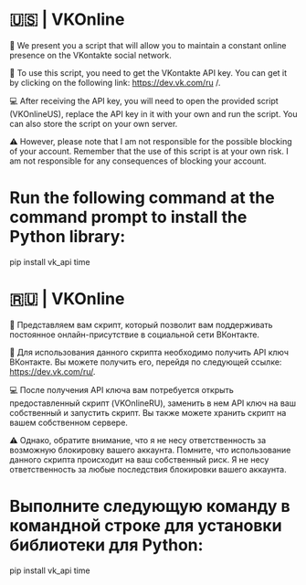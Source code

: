 # 🇺🇸 | VKOnline
💬 We present you a script that will allow you to maintain a constant online presence on the VKontakte social network.

📝 To use this script, you need to get the VKontakte API key. You can get it by clicking on the following link: https://dev.vk.com/ru /.

💻 After receiving the API key, you will need to open the provided script (VKOnlineUS), replace the API key in it with your own and run the script. You can also store the script on your own server.

⚠️ However, please note that I am not responsible for the possible blocking of your account. Remember that the use of this script is at your own risk. I am not responsible for any consequences of blocking your account.


# Run the following command at the command prompt to install the Python library:
  pip install vk_api time

# 🇷🇺 | VKOnline
💬 Представляем вам скрипт, который позволит вам поддерживать постоянное онлайн-присутствие в социальной сети ВКонтакте.

📝 Для использования данного скрипта необходимо получить API ключ ВКонтакте. Вы можете получить его, перейдя по следующей ссылке: https://dev.vk.com/ru/.

💻 После получения API ключа вам потребуется открыть предоставленный скрипт (VKOnlineRU), заменить в нем API ключ на ваш собственный и запустить скрипт. Вы также можете хранить скрипт на вашем собственном сервере.

⚠️ Однако, обратите внимание, что я не несу ответственность за возможную блокировку вашего аккаунта. Помните, что использование данного скрипта происходит на ваш собственный риск. Я не несу ответственность за любые последствия блокировки вашего аккаунта.


# Выполните следующую команду в командной строке для установки библиотеки для Python:
  pip install vk_api time

